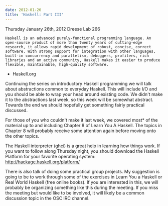 ```yaml
---
date: 2012-01-26
title: 'Haskell: Part III'
---
```

Thursday January 26th, 2012
Dreese Lab 266

    Haskell is an advanced purely-functional programming language. An open-source product of more than twenty years of cutting-edge research, it allows rapid development of robust, concise, correct software. With strong support for integration with other languages, built-in concurrency and parallelism, debuggers, profilers, rich libraries and an active community, Haskell makes it easier to produce flexible, maintainable, high-quality software.

- Haskell.org

Continuing the series on introductory Haskell programming we will talk about abstractions common to everyday Haskell. This will include I/O and you should be able to wrap your head around existing code. We didn't make it to the abstractions last week, so this week will be somewhat abstract. Towards the end we should hopefully get something fairly practical discussed.

For those of you who couldn't make it last week, we covered most* of the material up to and including Chapter 8 of Learn You A Haskell. The topics in Chapter 8 will probably receive some attention again before moving onto the other topics.

The Haskell interpreter (ghci) is a great help in learning how things work. If you want to follow along Thursday night, you should download the Haskell Platform for your favorite operating system: http://hackage.haskell.org/platform/

There is also talk of doing some practical group projects. My suggestion is going to be to work through some of the exercises in Learn You a Haskell or Real World Haskell (free online books). If you are interested in this, we will probably be organizing something like this during the meeting. If you miss the meeting but would like to be involved, it will likely be a common discussion topic in the OSC IRC channel.
